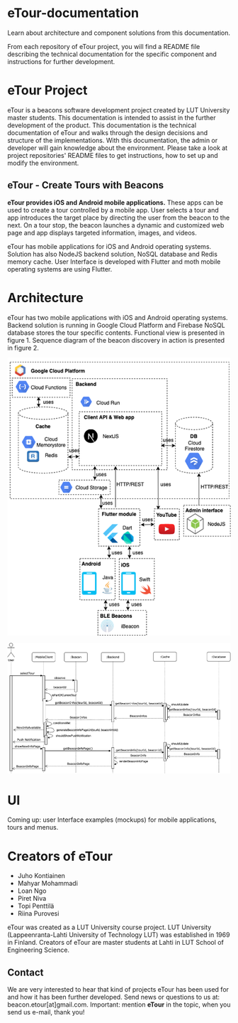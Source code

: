 # eTour-documentation

Learn about architecture and component solutions from this documentation.

From each repository of eTour project, you will find a README file describing the technical documentation for the specific component and instructions for further development.

# eTour Project

eTour is a beacons software development project created by LUT University master students. This documentation is intended to assist in the further development of the product. This documentation is the technical documentation of eTour and walks through the design decisions and structure of the implementations. With this documentation, the admin or developer will gain knowledge about the environment. Please take a look at project repositories' README files to get instructions, how to set up and modify the environment.

## eTour - Create Tours with Beacons

**eTour provides iOS and Android mobile applications.** These apps can be used to create a tour controlled by a mobile app. User selects a tour and app introduces the target place by directing the user from the beacon to the next. On a tour stop, the beacon launches a dynamic and customized web page and app displays targeted information, images, and videos.

eTour has mobile applications for iOS and Android operating systems. Solution has also NodeJS backend solution, NoSQL database and Redis memory cache. User Interface is developed with Flutter and moth mobile operating systems are using Flutter.

# Architecture

eTour has two mobile applications with iOS and Android operating systems. Backend solution is running in Google Cloud Platform and Firebase NoSQL database stores the tour specific contents. Functional view is presented in figure 1. Sequence diagram of the beacon discovery in action is presented in figure 2.

![Functional view.](https://github.com/Beacon-eTour/eTour-documentation/blob/main/figures/eTour_functional-view.png "Functional view.")

![Sequence diagram.](https://github.com/Beacon-eTour/eTour-documentation/blob/main/figures/eTour_sequence-diagram.png "Sequence diagram")

# UI

Coming up: user Interface examples (mockups) for mobile applications, tours and menus.

# Creators of eTour

* Juho Kontiainen		 
* Mahyar Mohammadi	 
* Loan Ngo 			 
* Piret Niva			 
* Topi Penttilä
* Riina Purovesi

eTour was created as a LUT University course project. LUT University (Lappeenranta-Lahti University of Technology LUT) was established in 1969 in Finland. Creators of eTour are master students at Lahti in LUT School of Engineering Science.

## Contact

We are very interested to hear that kind of projects eTour has been used for and how it has been further developed. Send news or questions to us at:
beacon.etour[at]gmail.com. Important: mention **eTour** in the topic, when you send us e-mail, thank you!